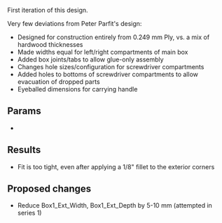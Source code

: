 First iteration of this design.

Very few deviations from Peter Parfit's design:

- Designed for construction entirely from 0.249 mm Ply, vs. a mix of hardwood thicknesses
- Made widths equal for left/right compartments of main box
- Added box joints/tabs to allow glue-only assembly
- Changes hole sizes/configuration for screwdriver compartments
- Added holes to bottoms of screwdriver compartments to allow evacuation of dropped parts
- Eyeballed dimensions for carrying handle

## Params

- 

## Results

- Fit is too tight, even after applying a 1/8" fillet to the exterior corners

## Proposed changes

- Reduce Box1_Ext_Width, Box1_Ext_Depth by 5-10 mm (attempted in series 1)
